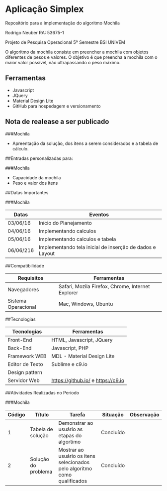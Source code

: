 # Aplicação Simplex

Repositório para a implementação do algoritmo Mochila

Rodrigo Neuber  RA: 53675-1

Projeto de Pesquisa Operacional
5º Semestre BSI UNIVEM

O algoritmo da mochila consiste em preencher a mochila com objetos diferentes de pesos e valores. O objetivo é que preencha a mochila com o maior valor possível, não ultrapassando o peso máximo.

## Ferramentas

- Javascript
- JQuery
- Material Design Lite
- GitHub para hospedagem e versionamento

## Nota de realease a ser publicado

###Mochila

- Apreentação da solução, dos itens a serem considerados e a tabela de cálculo.


##Entradas personalizadas para:

###Mochila
- Capacidade da mochila
- Peso e valor dos itens

##Datas Importantes

###Mochila

Datas | Eventos
--------- | ------
03/06/16    | Início do Planejamento
04/06/16    | Implementando calculos
05/06/16    | Implementando calculos e tabela
06/06/216	| Implementando tela inicial de inserção de dados e Layout

##Compatibilidade

Requisitos | Ferramentas
--------- | ------
Navegadores     | Safari, Mozila Firefox, Chrome, Internet Explorer
Sistema Operacional    | Mac, Windows, Ubuntu

##Tecnologias

Tecnologias | Ferramentas
--------- | ------
Front-End     | HTML, Javascript, JQuery
Back-End    | Javascript, PHP
Framework WEB    | MDL - Material Design Lite
Editor de Texto  | Sublime e c9.io
Design pattern  | 
Servidor Web    | https://github.io/ e https://c9.io

##Atividades Realizadas no Período

###Mochila

Código | Título | Tarefa | Situação | Observação 
--------- | ------ | -------| -------| -------
1 | Tabela de solução | Demonstrar ao usuário as etapas do algortimo | Concluído |  
2 | Solução do problema | Mostrar ao usuário os itens selecionados pelo algoritmo como qualificados | Concluído | 
 